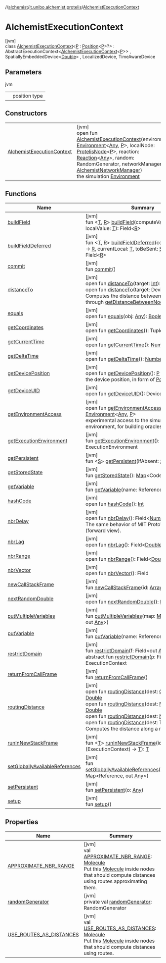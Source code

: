 //[alchemist](../../../index.md)/[it.unibo.alchemist.protelis](../index.md)/[AlchemistExecutionContext](index.md)

# AlchemistExecutionContext

[jvm]\
class [AlchemistExecutionContext](index.md)<[P](index.md) : [Position](../../it.unibo.alchemist.model.interfaces/-position/index.md)<[P](../../it.unibo.alchemist.model/-protelis-incarnation/index.md)>?> : AbstractExecutionContext<[AlchemistExecutionContext](index.md)<[P](../../it.unibo.alchemist.model/-protelis-incarnation/index.md)>> , SpatiallyEmbeddedDevice<[Double](https://docs.oracle.com/javase/8/docs/api/java/lang/Double.html)> , LocalizedDevice, TimeAwareDevice

## Parameters

jvm

| | |
|---|---|
| <P> | position type |

## Constructors

| | |
|---|---|
| [AlchemistExecutionContext](-alchemist-execution-context.md) | [jvm]<br>open fun [AlchemistExecutionContext](-alchemist-execution-context.md)(environment: [Environment](../../it.unibo.alchemist.model.interfaces/-environment/index.md)<[Any](https://kotlinlang.org/api/latest/jvm/stdlib/kotlin/-any/index.html), [P](../../it.unibo.alchemist.model/-protelis-incarnation/index.md)>, localNode: [ProtelisNode](../../it.unibo.alchemist.model.implementations.nodes/-protelis-node/index.md)<[P](../../it.unibo.alchemist.model/-protelis-incarnation/index.md)>, reaction: [Reaction](../../it.unibo.alchemist.model.interfaces/-reaction/index.md)<[Any](https://kotlinlang.org/api/latest/jvm/stdlib/kotlin/-any/index.html)>, random: RandomGenerator, networkManager: [AlchemistNetworkManager](../-alchemist-network-manager/index.md))<br>the simulation [Environment](../../it.unibo.alchemist.model.interfaces/-environment/index.md) |

## Functions

| Name | Summary |
|---|---|
| [buildField](index.md#1729644764%2FFunctions%2F-267951372) | [jvm]<br>fun <[T](index.md#1729644764%2FFunctions%2F-267951372), [R](index.md#1729644764%2FFunctions%2F-267951372)> [buildField](index.md#1729644764%2FFunctions%2F-267951372)(computeValue: ([T](../../it.unibo.alchemist.model.implementations.conditions/-abstract-condition/index.md)) -> [R](index.md#1729644764%2FFunctions%2F-267951372), localValue: [T](../../it.unibo.alchemist.model.implementations.conditions/-abstract-condition/index.md)): Field<[R](index.md#1729644764%2FFunctions%2F-267951372)> |
| [buildFieldDeferred](index.md#819827614%2FFunctions%2F-267951372) | [jvm]<br>fun <[T](index.md#819827614%2FFunctions%2F-267951372), [R](index.md#819827614%2FFunctions%2F-267951372)> [buildFieldDeferred](index.md#819827614%2FFunctions%2F-267951372)(computeValue: ([T](../../it.unibo.alchemist.model.implementations.conditions/-abstract-condition/index.md)) -> [R](index.md#1729644764%2FFunctions%2F-267951372), currentLocal: [T](../../it.unibo.alchemist.model.implementations.conditions/-abstract-condition/index.md), toBeSent: [Supplier](https://docs.oracle.com/javase/8/docs/api/java/util/function/Supplier.html)<[T](../../it.unibo.alchemist.model.implementations.conditions/-abstract-condition/index.md)>): Field<[R](index.md#1729644764%2FFunctions%2F-267951372)> |
| [commit](index.md#-1965213452%2FFunctions%2F-267951372) | [jvm]<br>fun [commit](index.md#-1965213452%2FFunctions%2F-267951372)() |
| [distanceTo](distance-to.md) | [jvm]<br>open fun [distanceTo](distance-to.md)(target: [Int](https://kotlinlang.org/api/latest/jvm/stdlib/kotlin/-int/index.html)): [Double](https://kotlinlang.org/api/latest/jvm/stdlib/kotlin/-double/index.html)<br>open fun [distanceTo](distance-to.md)(target: DeviceUID): [Double](https://kotlinlang.org/api/latest/jvm/stdlib/kotlin/-double/index.html)<br>Computes the distance between two nodes, through [getDistanceBetweenNodes](../../it.unibo.alchemist.model.interfaces/-environment/get-distance-between-nodes.md). |
| [equals](equals.md) | [jvm]<br>open fun [equals](equals.md)(obj: [Any](https://kotlinlang.org/api/latest/jvm/stdlib/kotlin/-any/index.html)): [Boolean](https://kotlinlang.org/api/latest/jvm/stdlib/kotlin/-boolean/index.html) |
| [getCoordinates](get-coordinates.md) | [jvm]<br>open fun [getCoordinates](get-coordinates.md)(): Tuple |
| [getCurrentTime](get-current-time.md) | [jvm]<br>open fun [getCurrentTime](get-current-time.md)(): [Number](https://docs.oracle.com/javase/8/docs/api/java/lang/Number.html) |
| [getDeltaTime](index.md#323610300%2FFunctions%2F-267951372) | [jvm]<br>open fun [getDeltaTime](index.md#323610300%2FFunctions%2F-267951372)(): [Number](https://docs.oracle.com/javase/8/docs/api/java/lang/Number.html) |
| [getDevicePosition](get-device-position.md) | [jvm]<br>open fun [getDevicePosition](get-device-position.md)(): [P](../../it.unibo.alchemist.model/-protelis-incarnation/index.md)<br>the device position, in form of [Position](../../it.unibo.alchemist.model.interfaces/-position/index.md) |
| [getDeviceUID](get-device-u-i-d.md) | [jvm]<br>open fun [getDeviceUID](get-device-u-i-d.md)(): DeviceUID |
| [getEnvironmentAccess](get-environment-access.md) | [jvm]<br>open fun [getEnvironmentAccess](get-environment-access.md)(): [Environment](../../it.unibo.alchemist.model.interfaces/-environment/index.md)<[Any](https://kotlinlang.org/api/latest/jvm/stdlib/kotlin/-any/index.html), [P](../../it.unibo.alchemist.model/-protelis-incarnation/index.md)><br>experimental access to the simulated environment, for building oracles |
| [getExecutionEnvironment](index.md#820522942%2FFunctions%2F-267951372) | [jvm]<br>fun [getExecutionEnvironment](index.md#820522942%2FFunctions%2F-267951372)(): ExecutionEnvironment |
| [getPersistent](index.md#1845817213%2FFunctions%2F-267951372) | [jvm]<br>fun <[S](index.md#1845817213%2FFunctions%2F-267951372)> [getPersistent](index.md#1845817213%2FFunctions%2F-267951372)(ifAbsent: [Supplier](https://docs.oracle.com/javase/8/docs/api/java/util/function/Supplier.html)<[S](index.md#1845817213%2FFunctions%2F-267951372)>): [S](index.md#1845817213%2FFunctions%2F-267951372) |
| [getStoredState](index.md#-2085107245%2FFunctions%2F-267951372) | [jvm]<br>fun [getStoredState](index.md#-2085107245%2FFunctions%2F-267951372)(): [Map](https://docs.oracle.com/javase/8/docs/api/java/util/Map.html)<CodePath, [Any](https://kotlinlang.org/api/latest/jvm/stdlib/kotlin/-any/index.html)> |
| [getVariable](index.md#357308502%2FFunctions%2F-267951372) | [jvm]<br>fun [getVariable](index.md#357308502%2FFunctions%2F-267951372)(name: Reference): [Any](https://kotlinlang.org/api/latest/jvm/stdlib/kotlin/-any/index.html) |
| [hashCode](hash-code.md) | [jvm]<br>open fun [hashCode](hash-code.md)(): [Int](https://kotlinlang.org/api/latest/jvm/stdlib/kotlin/-int/index.html) |
| [nbrDelay](nbr-delay.md) | [jvm]<br>open fun [nbrDelay](nbr-delay.md)(): Field<[Number](https://docs.oracle.com/javase/8/docs/api/java/lang/Number.html)><br>The same behavior of MIT Proto's nbrdelay (forward view). |
| [nbrLag](nbr-lag.md) | [jvm]<br>open fun [nbrLag](nbr-lag.md)(): Field<[Double](https://docs.oracle.com/javase/8/docs/api/java/lang/Double.html)> |
| [nbrRange](nbr-range.md) | [jvm]<br>open fun [nbrRange](nbr-range.md)(): Field<[Double](https://docs.oracle.com/javase/8/docs/api/java/lang/Double.html)> |
| [nbrVector](nbr-vector.md) | [jvm]<br>open fun [nbrVector](nbr-vector.md)(): Field<Tuple> |
| [newCallStackFrame](index.md#-1810580144%2FFunctions%2F-267951372) | [jvm]<br>fun [newCallStackFrame](index.md#-1810580144%2FFunctions%2F-267951372)(id: [Array](https://kotlinlang.org/api/latest/jvm/stdlib/kotlin/-array/index.html)<[Byte](https://kotlinlang.org/api/latest/jvm/stdlib/kotlin/-byte/index.html)>) |
| [nextRandomDouble](next-random-double.md) | [jvm]<br>open fun [nextRandomDouble](next-random-double.md)(): [Double](https://kotlinlang.org/api/latest/jvm/stdlib/kotlin/-double/index.html) |
| [putMultipleVariables](index.md#-1832710005%2FFunctions%2F-267951372) | [jvm]<br>fun [putMultipleVariables](index.md#-1832710005%2FFunctions%2F-267951372)(map: [Map](https://docs.oracle.com/javase/8/docs/api/java/util/Map.html)<Reference, out [Any](https://kotlinlang.org/api/latest/jvm/stdlib/kotlin/-any/index.html)>) |
| [putVariable](index.md#-2122810385%2FFunctions%2F-267951372) | [jvm]<br>fun [putVariable](index.md#-2122810385%2FFunctions%2F-267951372)(name: Reference, value: [Any](https://kotlinlang.org/api/latest/jvm/stdlib/kotlin/-any/index.html)) |
| [restrictDomain](index.md#-89206816%2FFunctions%2F-267951372) | [jvm]<br>fun [restrictDomain](index.md#-89206816%2FFunctions%2F-267951372)(f: Field<out [Any](https://kotlinlang.org/api/latest/jvm/stdlib/kotlin/-any/index.html)>): [S](index.md#1845817213%2FFunctions%2F-267951372)<br>abstract fun [restrictDomain](index.md#1459682554%2FFunctions%2F-267951372)(p: Field<out [Any](https://kotlinlang.org/api/latest/jvm/stdlib/kotlin/-any/index.html)>): ExecutionContext |
| [returnFromCallFrame](index.md#1240485818%2FFunctions%2F-267951372) | [jvm]<br>fun [returnFromCallFrame](index.md#1240485818%2FFunctions%2F-267951372)() |
| [routingDistance](routing-distance.md) | [jvm]<br>open fun [routingDistance](routing-distance.md)(dest: [GeoPosition](../../it.unibo.alchemist.model.interfaces/-geo-position/index.md)): [Double](https://kotlinlang.org/api/latest/jvm/stdlib/kotlin/-double/index.html)<br>open fun [routingDistance](routing-distance.md)(dest: [Node](../../it.unibo.alchemist.model.interfaces/-node/index.md)<[Any](https://kotlinlang.org/api/latest/jvm/stdlib/kotlin/-any/index.html)>): [Double](https://kotlinlang.org/api/latest/jvm/stdlib/kotlin/-double/index.html)<br>open fun [routingDistance](routing-distance.md)(dest: [Number](https://docs.oracle.com/javase/8/docs/api/java/lang/Number.html)): [Double](https://kotlinlang.org/api/latest/jvm/stdlib/kotlin/-double/index.html)<br>open fun [routingDistance](routing-distance.md)(dest: Tuple): [Double](https://kotlinlang.org/api/latest/jvm/stdlib/kotlin/-double/index.html)<br>Computes the distance along a map. |
| [runInNewStackFrame](index.md#-22757318%2FFunctions%2F-267951372) | [jvm]<br>fun <[T](index.md#-22757318%2FFunctions%2F-267951372)> [runInNewStackFrame](index.md#-22757318%2FFunctions%2F-267951372)(id: [Int](https://kotlinlang.org/api/latest/jvm/stdlib/kotlin/-int/index.html), operation: (ExecutionContext) -> [T](../../it.unibo.alchemist.model.implementations.conditions/-abstract-condition/index.md)): [T](../../it.unibo.alchemist.model.implementations.conditions/-abstract-condition/index.md) |
| [setGloballyAvailableReferences](index.md#-361806%2FFunctions%2F-267951372) | [jvm]<br>fun [setGloballyAvailableReferences](index.md#-361806%2FFunctions%2F-267951372)(knownFunctions: [Map](https://docs.oracle.com/javase/8/docs/api/java/util/Map.html)<Reference, out [Any](https://kotlinlang.org/api/latest/jvm/stdlib/kotlin/-any/index.html)>) |
| [setPersistent](index.md#415770115%2FFunctions%2F-267951372) | [jvm]<br>fun [setPersistent](index.md#415770115%2FFunctions%2F-267951372)(o: [Any](https://kotlinlang.org/api/latest/jvm/stdlib/kotlin/-any/index.html)) |
| [setup](index.md#-1430719598%2FFunctions%2F-267951372) | [jvm]<br>fun [setup](index.md#-1430719598%2FFunctions%2F-267951372)() |

## Properties

| Name | Summary |
|---|---|
| [APPROXIMATE_NBR_RANGE](-a-p-p-r-o-x-i-m-a-t-e_-n-b-r_-r-a-n-g-e.md) | [jvm]<br>val [APPROXIMATE_NBR_RANGE](-a-p-p-r-o-x-i-m-a-t-e_-n-b-r_-r-a-n-g-e.md): [Molecule](../../it.unibo.alchemist.model.interfaces/-molecule/index.md)<br>Put this [Molecule](../../it.unibo.alchemist.model.interfaces/-molecule/index.md) inside nodes that should compute distances using routes approximating them. |
| [randomGenerator](random-generator.md) | [jvm]<br>private val [randomGenerator](random-generator.md): RandomGenerator |
| [USE_ROUTES_AS_DISTANCES](-u-s-e_-r-o-u-t-e-s_-a-s_-d-i-s-t-a-n-c-e-s.md) | [jvm]<br>val [USE_ROUTES_AS_DISTANCES](-u-s-e_-r-o-u-t-e-s_-a-s_-d-i-s-t-a-n-c-e-s.md): [Molecule](../../it.unibo.alchemist.model.interfaces/-molecule/index.md)<br>Put this [Molecule](../../it.unibo.alchemist.model.interfaces/-molecule/index.md) inside nodes that should compute distances using routes. |

